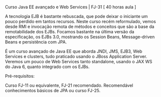 Curso Java EE avançado e Web Services | FJ-31
[ 40 horas aula ]

A tecnologia EJB é bastante rebuscada, que pode deixar o iniciante um pouco perdido em tantos recursos. Neste curso recém reformulado, vemos desde RMI e invocação remota de métodos e conceitos que são a base da remotabilidade dos EJBs. Focamos bastante na última versão da especificação, os EJBs 3.0, mostrando os Session Beans, Message-driven Beans e persistência com JPA.

É um curso avançado de Java EE que aborda JNDI, JMS, EJB3, Web Services e clusters, tudo praticado usando o JBoss Application Server. Veremos um pouco de Web Services tanto standalone, usando o JAX WS do Java 6, quanto integrado com os EJBs.

Pré-requisitos: 

Curso FJ-11 ou equivalente, FJ-21 recomendado. Recomendável conhecimentos básicos de JPA ou curso FJ-25.
